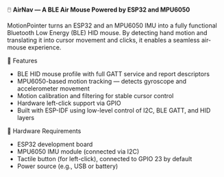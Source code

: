 🖱️ **AirNav — A BLE Air Mouse Powered by ESP32 and MPU6050**

MotionPointer turns an ESP32 and an MPU6050 IMU into a fully functional Bluetooth Low Energy (BLE) HID mouse. By detecting hand motion and translating it into cursor movement and clicks, it enables a seamless air-mouse experience.

🚀 Features

- BLE HID mouse profile with full GATT service and report descriptors
- MPU6050-based motion tracking — detects gyroscope and accelerometer movement
- Motion calibration and filtering for stable cursor control
- Hardware left-click support via GPIO
- Built with ESP-IDF using low-level control of I2C, BLE GATT, and HID layers

🧰 Hardware Requirements

- ESP32 development board
- MPU6050 IMU module (connected via I2C)
- Tactile button (for left-click), connected to GPIO 23 by default
- Power source (e.g., USB or battery)
